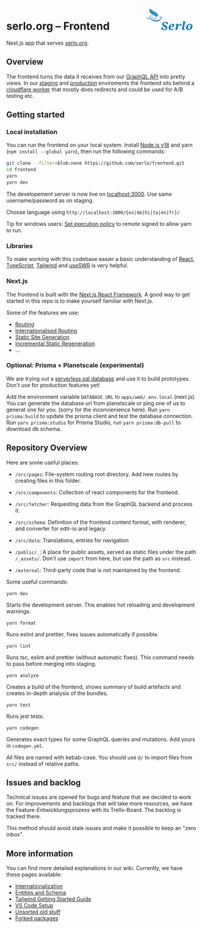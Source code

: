 <img src="https://raw.githubusercontent.com/serlo/frontend/staging/apps/web/public/_assets/img/serlo-logo-gh.svg" alt="Serlo Logo" title="Serlo" align="right" height="75"/>

# serlo.org – Frontend

Next.js app that serves [serlo.org](https://serlo.org).

## Overview

The frontend turns the data it receives from our [GraphQL API](https://github.com/serlo/api.serlo.org) into pretty views.
In our [staging](https://de.serlo-staging.dev/) and [production](https://serlo.org/) enviroments the frontend sits behind a [cloudflare worker](https://github.com/serlo/serlo.org-cloudflare-worker) that mostly does redirects and could be used for A/B testing etc.

## Getting started

### Local installation

You can run the frontend on your local system. Install [Node.js v18](https://nodejs.org/en/) and yarn (`npm install --global yarn`), then run the following commands:

```sh
git clone --filter=blob:none https://github.com/serlo/frontend.git
cd frontend
yarn
yarn dev
```

The developement server is now live on [localhost:3000](http://localhost:3000). Use same username/password as on staging.

Choose language using `http://localhost:3000/{es|de|hi|ta|en|fr}/`

Tip for windows users: [Set execution policy](https://pureinfotech.com/change-execution-policy-run-scripts-powershell/) to remote signed to allow yarn to run.

### Libraries

To make working with this codebase easier a basic understanding of [React](https://beta.reactjs.org/), [TypeScript](https://www.typescriptlang.org/), [Tailwind](https://tailwindcss.com/) and [useSWR](https://swr.vercel.app/) is very helpful.

### Next.js

The frontend is built with the [Next.js React Framework](https://nextjs.org/). A good way to get started in this repo is to make yourself familiar with Next.js.

Some of the features we use:

- [Routing](https://nextjs.org/docs/routing/introduction)
- [Internationalised Routing](https://nextjs.org/docs/advanced-features/i18n-routing)
- [Static Site Generation](https://nextjs.org/docs/basic-features/data-fetching/get-static-props)
- [Incremental Static Regeneration](https://nextjs.org/docs/basic-features/data-fetching/incremental-static-regeneration)
- …

### Optional: Prisma + Planetscale (experimental)

We are trying out a [serverless sql database](https://app.planetscale.com/serlo/serlo_planetscale) and use it to build prototypes. Don't use for production features yet!

Add the environment variable `DATABASE_URL` to `apps/web/.env.local` (next.js). You can generate the database url from planetscale or ping one of us to generat one for you. (sorry for the inconvienience here). Run `yarn prisma:build` to update the prisma client and test the database connection. Run `yarn prisma:studio` for Prisma Studio, run `yarn prisma:db-pull` to download db schema.

## Repository Overview

Here are some useful places:

- `/src/pages`: File-system routing root directory. Add new routes by creating files in this folder.

- `/src/components`: Collection of react components for the frontend.

- `/src/fetcher`: Requesting data from the GraphQL backend and process it.

- `/src/schema`: Definition of the frontend content format, with renderer, and converter for edtr-io and legacy.

- `/src/data`: Translations, entries for navigation

- `/public/_`: A place for public assets, served as static files under the path `/_assets/`. Don't use `import` from here, but use the path as `src` instead.

- `/external`: Third-party code that is not maintained by the frontend.

Some useful commands:

```
yarn dev
```

Starts the development server. This enables hot reloading and development warnings.

```
yarn format
```

Runs eslint and prettier, fixes issues automatically if possible.

```
yarn lint
```

Runs tsc, eslint and prettier (without automatic fixes). This command needs to pass before merging into staging.

```
yarn analyze
```

Creates a build of the frontend, shows summary of build artefacts and creates in-depth analysis of the bundles.

```
yarn test
```

Runs jest tests.

```
yarn codegen
```

Generates exact types for some GraphQL queries and mutations. Add yours in `codegen.yml`.

All files are named with kebab-case. You should use `@/` to import files from `src/` instead of relative paths.

## Issues and backlog

Technical issues are opened for bugs and feature that we decided to work on. For improvements and backlogs that will take more resources, we have the Feature-Entwicklungsprozess with its Trello-Board. The backlog is tracked there.

This method should avoid stale issues and make it possible to keep an "zero inbox".

## More information

You can find more detailed explanations in our wiki. Currently, we have these pages available:

- [Internationalization](https://github.com/serlo/frontend/wiki/Internationalization)
- [Entities and Schema](https://github.com/serlo/frontend/wiki/Schema)
- [Tailwind Getting Started Guide](https://github.com/serlo/frontend/wiki/Tailwind-Getting-Started-Guide)
- [VS Code Setup](https://github.com/serlo/frontend/wiki/VS-Code)
- [Unsorted old stuff](https://github.com/serlo/frontend/wiki/Archive)
- [Forked packages](https://github.com/serlo/frontend/wiki/Forked-packages)
